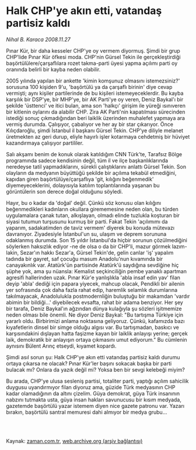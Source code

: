 # Halk CHP'ye akın etti, vatandaş partisiz kaldı

*Nihal B. Karaca 2008.11.27*

<td class="columnist-detail">
<p>Pınar Kür, bir daha kesseler CHP'ye oy vermem diyormuş. Şimdi bir grup CHP'lide Pınar Kür öfkesi moda. CHP'nin Gürsel Tekin ile gerçekleştirdiği başörtülülere/çarşaflılara rozet takma-parti üyesi yapma açılımı parti oy oranında belirli bir kayba neden olabilir.</p>
<p>
<div id="haberMetinDiv">
<p> 2005 yılında yapılan bir ankette 'kimin komşunuz olmasını istemezsiniz?' sorusuna 100 kişiden 9'u, 'başörtülü ya da çarşaflı birinin' diye cevap vermişti; aynı kişiler partilerinde de bu kişileri istemeyeceklerdir. Bu kayba karşılık bir DSP'ye, bir MHP'ye, bir AK Parti'ye oy veren, Deniz Baykal'ı bir şekilde 'üsttenci' ve itici bulan, ama son 'halkçı' girişim ile yüreği ısınıveren bir kitlenin oylarını da alabilir CHP. Zira AK Parti'nin kapatılması sürecinden istediği sonuç çıkmadığından beri laiklik üzerinden muhalefet yapmaya ara vermiş durumda. Çalışıyor, çabalıyor ve her ay bir star çıkarıyor. Önce Kılıçdaroğlu, şimdi İstanbul il başkanı Gürsel Tekin. CHP'ye diliyle melanet üretmekten az geri durup, eliyle hayırlı işler kotarmaya cehdetmiş bir hüviyet kazandırmaya çalışıyor partililer. 
<p>Salı akşamı benim de konuk olarak katıldığım CNN Türk'te, Tarafsız Bölge programında sadece kendisinin değil, tüm il ve ilçe başkanlıklarında neredeyse tatil yapmadıklarını, sürekli çalıştıklarını anlattı Gürsel Tekin. Son olayların da medyanın büyüttüğü şekilde bir açılıma tekabül etmediğini, kapıdan giren başörtülüye/çarşaflıya 'git, kılığını beğenmedik' diyemeyeceklerini, dolayısıyla katılım toplantılarında yaşanan bu görüntülerin son derece doğal olduğunu söyledi. 
<p>Hayır, bu o kadar da 'doğal' değil. Çünkü söz konusu olan kılığını beğenmedikleri kadınların okullara girememesine neden olan, bu türden uygulamalara çanak tutan, alkışlayan, olmadı elinde tuzlukla koşturan bir siyasi tutumun turşusunu kurmuş bir parti. Fakat Tekin 'açılımımı da yaparım, sadakatimden de taviz vermem' diyerek bu konuda mütevazı davranıyor. Ziyadesiyle İstanbul'un su, ulaşım ve deprem sorununa odaklanmış durumda. Son 15 yıldır İstanbul'da hiçbir sorunun çözülmediğini söylerken haksızlık ediyor -ne de olsa o da bir CHP'li, mazur görmek lazım- lakin, Sezar'ın hakkı Sezar'a, Gürsel Tekin'de, gelin canlar 'iş' yapalım tadında bir gayret, saf çocuğu masum Anadolu'nun kıvamında bir canayakınlık var. Atatürk'ün partisinde Atatürk'ü saydığına sevdiğine hiç şüphe yok, ama şu nüansla: Kemalist seçkinciliğin pembe yanaklı apartman agresifi hallerinden uzak. Pınar Kür'e yanlışlıkla 'abla insaf edin yav' filan deyip 'abla' dediği için papara yiyecek, mahcup olacak, Pendikli bir ailenin yer sofrasında çok daha fazla rahat edip, haremlik selamlık durumlarına takılmayacak, Anadolulukla postmodernliğin buluştuğu bir makamdan 'vardır abimin bir bildiği...' diyebilecek evsafta, rahat bir adama benziyor. Her şey bir tarafa, Deniz Baykal'ın ağzından dünya kulağıyla şu sözleri işitmemize neden olması bile önemli. Ne diyor Deniz Baykal: "Bu tartışma Türkiye için yararlı oldu. Birbirimizi anlama noktasına geliyoruz. Çünkü, kafamızda bazı kıyafetlerin dinsel bir simge olduğu algısı var. Bu tartışmadan, baskıcı ve karşısındakini dışlayan hatta faşizme kayan bir laiklik anlayışı yerine; gerçek laik, demokratik bir anlayışın ortaya çıkmasını umut ediyorum." Bu cümlenin aynısını Bülent Arınç etseydi, kıyamet kopardı. 
<p>Şimdi asıl sorun şu: Halk CHP'ye akın etti vatandaş partisiz kaldı durumu ortaya çıkarsa ne olacak? Pınar Kür'ler başını sokacak başka bir parti bulacak mı? Onlara da yazık değil mi? Yoksa ben bir sevgi kelebeği miyim? 
<p>Bu arada, CHP'ye ulusa sesleniş partisi, totaliter parti, yaptığı açılım sahicilik duygusu uyandırmıyor filan diyoruz ama, güzide Türk medyasının CHP kadar olamadığının da altını çizelim. Güya demokrat, güya Türk insanının nabzını tutmakta usta, güya insan hakları savunucusu bir kısım medyada, gazetemde başörtülü yazar istemem diyen nice gazete patronu var. Yazarı bırakın, başörtülü santral memuresi dahi almıyor bir medya grubu...</p></p></p></p></p></div>
</p>


<p><br>
		 </br></p></td>

Kaynak: [zaman.com.tr](http://zaman.com.tr/yazar.do?yazino=764596), [web.archive.org (arşiv bağlantısı)](http://web.archive.org/web/20110412105818/http://www.zaman.com.tr:80/yazar.do?yazino=764596)
